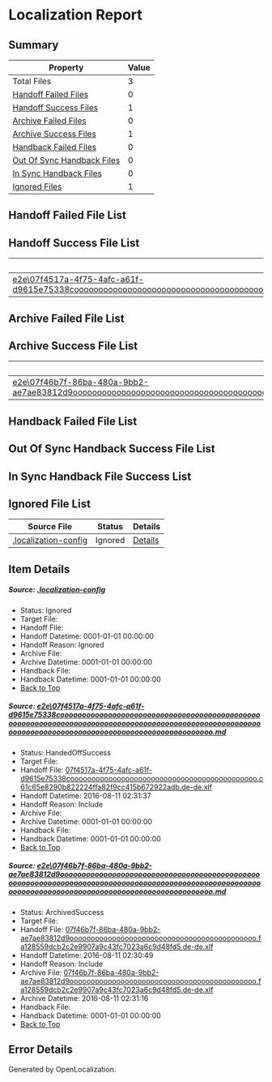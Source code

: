 # <a name='report-top'></a> Localization Report

## Summary
 Property | Value 
 -------- | ----- 
 Total Files | 3
[ Handoff Failed Files ](#handoff-failed-list)| 0
[ Handoff Success Files ](#handoff-success-list)| 1
[ Archive Failed Files ](#archive-failed-list)| 0
[ Archive Success Files ](#archive-success-list)| 1
[ Handback Failed Files ](#handback-failed-list)| 0
[ Out Of Sync Handback Files ](#outofsync-handback-success-list)| 0
[ In Sync Handback Files ](#insync-handback-success-list)| 0
[ Ignored Files ](#ignored-list)| 1

## <a name='handoff-failed-list'></a> Handoff Failed File List

## <a name='handoff-success-list'></a> Handoff Success File List
 Source File | Status | Details 
 ----------- | ------ | ------- 
 [e2e\07f4517a-4f75-4afc-a61f-d9615e75338cooooooooooooooooooooooooooooooooooooooooooooooooooooooooooooooooooooooooooooooooooooooooooooooooooooooooooooooooooooooooooooooooooooooooooooooooooooooo.md](https://github.com/OpenLocalizationTestOrg/oltest/blob/bab6088d4c3a903898c790f86fbcf836efc35ddc/e2e/07f4517a-4f75-4afc-a61f-d9615e75338cooooooooooooooooooooooooooooooooooooooooooooooooooooooooooooooooooooooooooooooooooooooooooooooooooooooooooooooooooooooooooooooooooooooooooooooooooooooo.md) | HandedOffSuccess | [Details](#66467387c152e014c755af6e66da45dfeb50f1e01)

## <a name='archive-failed-list'></a> Archive Failed File List

## <a name='archive-success-list'></a> Archive Success File List
 Source File | Status | Details 
 ----------- | ------ | ------- 
 [e2e\07f46b7f-86ba-480a-9bb2-ae7ae83812d9ooooooooooooooooooooooooooooooooooooooooooooooooooooooooooooooooooooooooooooooooooooooooooooooooooooooooooooooooooooooooooooooooooooooooooooooooooooooo.md](https://github.com/OpenLocalizationTestOrg/oltest/blob/e71b12414be5d26712f8f7e201dfaf5dc3ad9a9a/e2e/07f46b7f-86ba-480a-9bb2-ae7ae83812d9ooooooooooooooooooooooooooooooooooooooooooooooooooooooooooooooooooooooooooooooooooooooooooooooooooooooooooooooooooooooooooooooooooooooooooooooooooooooo.md) | ArchivedSuccess | [Details](#073466c306a96fdb72e37c5fe8786319198f6b3f2)

## <a name='handback-failed-list'></a> Handback Failed File List

## <a name='outofsync-handback-success-list'></a> Out Of Sync Handback Success File List

## <a name='insync-handback-success-list'></a> In Sync Handback File Success List

## <a name='ignored-list'></a> Ignored File List
 Source File | Status | Details 
 ----------- | ------ | ------- 
 [.localization-config](https://github.com/OpenLocalizationTestOrg/oltest/blob/bab6088d4c3a903898c790f86fbcf836efc35ddc/.localization-config) | Ignored | [Details](#3d4f252ac210baf56311d7e97dcc2db10974dbd20)

## Item Details
##### <a name='3d4f252ac210baf56311d7e97dcc2db10974dbd20'></a> Source: [.localization-config](https://github.com/OpenLocalizationTestOrg/oltest/blob/bab6088d4c3a903898c790f86fbcf836efc35ddc/.localization-config)
* Status: Ignored
* Target File: 
* Handoff File: 
* Handoff Datetime: 0001-01-01 00:00:00
* Handoff Reason: Ignored
* Archive File: 
* Archive Datetime: 0001-01-01 00:00:00
* Handback File: 
* Handback Datetime: 0001-01-01 00:00:00
* [Back to Top](#report-top)

##### <a name='66467387c152e014c755af6e66da45dfeb50f1e01'></a> Source: [e2e\07f4517a-4f75-4afc-a61f-d9615e75338cooooooooooooooooooooooooooooooooooooooooooooooooooooooooooooooooooooooooooooooooooooooooooooooooooooooooooooooooooooooooooooooooooooooooooooooooooooooo.md](https://github.com/OpenLocalizationTestOrg/oltest/blob/bab6088d4c3a903898c790f86fbcf836efc35ddc/e2e/07f4517a-4f75-4afc-a61f-d9615e75338cooooooooooooooooooooooooooooooooooooooooooooooooooooooooooooooooooooooooooooooooooooooooooooooooooooooooooooooooooooooooooooooooooooooooooooooooooooooo.md)
* Status: HandedOffSuccess
* Target File: 
* Handoff File: [07f4517a-4f75-4afc-a61f-d9615e75338coooooooooooooooooooooooooooooooooooooooooooo.c61c65e8290b822224ffa82f9cc415b672922adb.de-de.xlf](https://github.com/OpenLocalizationTestOrg/olhandoff-e2e/blob/97fafc69f25e4c36a879534fda2350256cde5a60/ol-handoff/OpenLocalizationTestOrg/ol-test-dede/ci/ht/07f4517a-4f75-4afc-a61f-d9615e75338coooooooooooooooooooooooooooooooooooooooooooo.c61c65e8290b822224ffa82f9cc415b672922adb.de-de.xlf)
* Handoff Datetime: 2016-08-11 02:31:37
* Handoff Reason: Include
* Archive File: 
* Archive Datetime: 0001-01-01 00:00:00
* Handback File: 
* Handback Datetime: 0001-01-01 00:00:00
* [Back to Top](#report-top)

##### <a name='073466c306a96fdb72e37c5fe8786319198f6b3f2'></a> Source: [e2e\07f46b7f-86ba-480a-9bb2-ae7ae83812d9ooooooooooooooooooooooooooooooooooooooooooooooooooooooooooooooooooooooooooooooooooooooooooooooooooooooooooooooooooooooooooooooooooooooooooooooooooooooo.md](https://github.com/OpenLocalizationTestOrg/oltest/blob/e71b12414be5d26712f8f7e201dfaf5dc3ad9a9a/e2e/07f46b7f-86ba-480a-9bb2-ae7ae83812d9ooooooooooooooooooooooooooooooooooooooooooooooooooooooooooooooooooooooooooooooooooooooooooooooooooooooooooooooooooooooooooooooooooooooooooooooooooooooo.md)
* Status: ArchivedSuccess
* Target File: 
* Handoff File: [07f46b7f-86ba-480a-9bb2-ae7ae83812d9oooooooooooooooooooooooooooooooooooooooooooo.fa128559dcb2c2e9907a9c43fc7023a6c9d48fd5.de-de.xlf](https://github.com/OpenLocalizationTestOrg/olhandoff-e2e/blob/827a034a3e962772ebd4cb24a637cf165b6d84b3/ol-handoff/OpenLocalizationTestOrg/ol-test-dede/ci/ht/07f46b7f-86ba-480a-9bb2-ae7ae83812d9oooooooooooooooooooooooooooooooooooooooooooo.fa128559dcb2c2e9907a9c43fc7023a6c9d48fd5.de-de.xlf)
* Handoff Datetime: 2016-08-11 02:30:49
* Handoff Reason: Include
* Archive File: [07f46b7f-86ba-480a-9bb2-ae7ae83812d9oooooooooooooooooooooooooooooooooooooooooooo.fa128559dcb2c2e9907a9c43fc7023a6c9d48fd5.de-de.xlf](https://github.com/OpenLocalizationTestOrg/olhandoff-e2e/blob/533efd69f6d327cf01af115f17035173574f492a/ol-archive/OpenLocalizationTestOrg/ol-test-dede/ci/ht/07f46b7f-86ba-480a-9bb2-ae7ae83812d9oooooooooooooooooooooooooooooooooooooooooooo.fa128559dcb2c2e9907a9c43fc7023a6c9d48fd5.de-de.xlf)
* Archive Datetime: 2016-08-11 02:31:16
* Handback File: 
* Handback Datetime: 0001-01-01 00:00:00
* [Back to Top](#report-top)


## Error Details

Generated by OpenLocalization.
